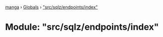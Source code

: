 [manga](../README.md) › [Globals](../globals.md) › ["src/sqlz/endpoints/index"](_src_sqlz_endpoints_index_.md)

# Module: "src/sqlz/endpoints/index"


